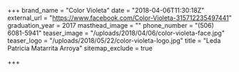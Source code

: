 +++
brand_name = "Color Violeta"
date = "2018-04-06T11:30:18Z"
external_url = "https://www.facebook.com/Color-Violeta-315712235497441"
graduation_year = 2017
masthead_image = ""
phone_number = "(506) 6081-5941"
teaser_image = "/uploads/2018/04/06/color-violeta-face.jpg"
teaser_logo = "/uploads/2018/05/22/color-violeta-logo.jpg"
title = "Leda Patricia Matarrita Arroya"
sitemap_exclude = true

+++
